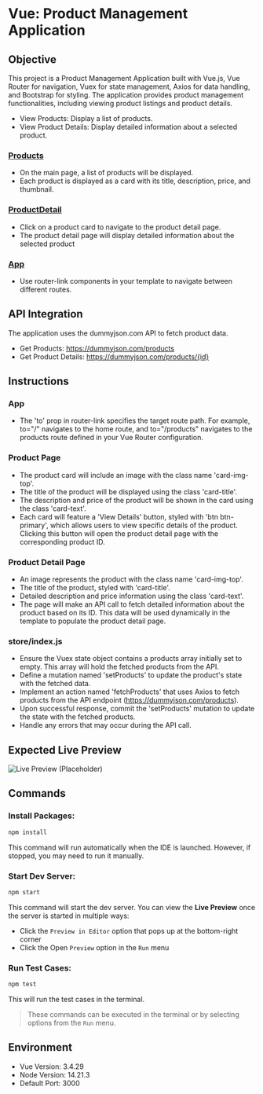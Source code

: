 # Vue: Product Management Application

## Objective

This project is a Product Management Application built with Vue.js, Vue Router for navigation, Vuex for state management, Axios for data handling, and Bootstrap for styling. The application provides product management functionalities, including viewing product listings and product details.

- View Products: Display a list of products.
- View Product Details: Display detailed information about a selected product.

### [Products](src/views/Products.vue)
- On the main page, a list of products will be displayed.
- Each product is displayed as a card with its title, description, price, and thumbnail.

### [ProductDetail](src/views/ProductDetail.vue)
- Click on a product card to navigate to the product detail page.
- The product detail page will display detailed information about the selected product

### [App](src/App.vue)
- Use router-link components in your template to navigate between different routes.

## API Integration
The application uses the dummyjson.com API to fetch product data.

- Get Products: https://dummyjson.com/products
- Get Product Details: https://dummyjson.com/products/{id}

## Instructions

### App 
- The 'to' prop in router-link specifies the target route path. For example, to="/" navigates to the home route, and to="/products" navigates to the products route defined in your Vue Router configuration.

### Product Page
- The product card will include an image with the class name 'card-img-top'.
- The title of the product will be displayed using the class 'card-title'.
- The description and price of the product will be shown in the card using the class 'card-text'.
- Each card will feature a 'View Details' button, styled with 'btn btn-primary', which allows users to view specific details of the 
  product. Clicking this button will open the product detail page with the corresponding product ID.

### Product Detail Page
- An image represents the product with the class name 'card-img-top'.
- The title of the product, styled with 'card-title'.
- Detailed description and price information using the class 'card-text'.
- The page will make an API call to fetch detailed information about the product based on its ID. This data will be used dynamically in 
  the template to populate the product detail page.

### store/index.js
- Ensure the Vuex state object contains a products array initially set to empty. This array will hold the fetched products from the API.
- Define a mutation named 'setProducts' to update the product's state with the fetched data.
- Implement an action named 'fetchProducts' that uses Axios to fetch products from the API endpoint (https://dummyjson.com/products).
- Upon successful response, commit the 'setProducts' mutation to update the state with the fetched products.
- Handle any errors that may occur during the API call.

## Expected Live Preview

![Live Preview (Placeholder)](https://media-doselect.s3.amazonaws.com/generic/nY05xxg2z2dEAbrOjZOXAEQed/management.gif)

## Commands

### Install Packages:

```bash
npm install
```

This command will run automatically when the IDE is launched. However, if stopped, you may need to run it manually.

### Start Dev Server:

```bash
npm start
```

This command will start the dev server. You can view the **Live Preview** once the server is started in multiple ways:

- Click the `Preview in Editor` option that pops up at the bottom-right corner
- Click the Open `Preview` option in the `Run` menu


### Run Test Cases:

```bash
npm test
```

This will run the test cases in the terminal.

> These commands can be executed in the terminal or by selecting options from the `Run` menu.

## Environment

- Vue Version: 3.4.29
- Node Version: 14.21.3
- Default Port: 3000
